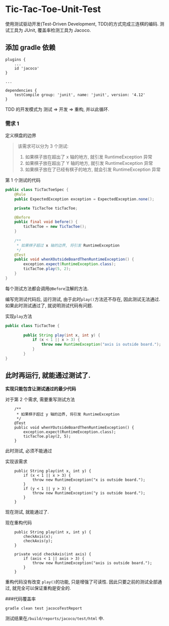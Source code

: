 # Tic-Tac-Toe-Unit-Test

使用测试驱动开发(Test-Driven Development, TDD)的方式完成三连棋的编码. 测试工具为 JUnit, 覆盖率检测工具为 Jacoco.

**添加 gradle 依赖**
---
    plugins {
        ...
        id 'jacoco'
    }
    
    ...
    
    dependencies {
        testCompile group: 'junit', name: 'junit', version: '4.12'
    }




TDD 的开发模式为 测试 => 开发 => 重构, 并以此循环.

### 需求 1
定义棋盘的边界
> 该需求可以分为 3 个测试:
>1. 如果棋子放在超出了 x 轴的地方, 就引发 RuntimeException 异常
>2. 如果棋子放在超出了 Y 轴的地方, 就引发 RuntimeException 异常
>3. 如果棋子放在了已经有棋子的地方, 就会引发 RuntimeException 异常

第 1 个测试的代码

```java
public class TicTacToeSpec {
    @Rule
    public ExpectedException exception = ExpectedException.none();

    private TicTacToe ticTacToe;

    @Before
    public final void before() {
        ticTacToe = new TicTacToe();
    }
    
    /**
     * 如果棋子超过 x 轴的边界, 将引发 RuntimeException
     */
    @Test
    public void whenXOutsideBoardThenRuntimeException() {
        exception.expect(RuntimeException.class);
        ticTacToe.play(5, 2);
    }
}
```
每个测试方法都会调用`@Before`注解的方法.

编写完测试代码后, 运行测试, 由于此时`play()`方法还不存在, 因此测试无法通过.
如果此时测试通过了, 就说明测试代码有问题.

实现`play`方法
```java
public class TicTacToe {
    
        public String play(int x, int y) {
            if (x < 1 || x > 3) {
                throw new RuntimeException("axis is outside board.");
            }
        }
}
```

此时再运行, 就能通过测试了.
---

**实现只能包含让测试通过的最少代码**

对于第 2 个需求, 需要重写测试方法
```
    /**
     * 如果棋子超过 y 轴的边界, 将引发 RuntimeException
     */
    @Test
    public void whenYOutsideBoardThenRuntimeException() {
        exception.expect(RuntimeException.class);
        ticTacToe.play(2, 5);
    }
```

此时测试, 必须不能通过

实现该需求
```
    public String play(int x, int y) {
        if (x < 1 || x > 3) {
            throw new RuntimeException("x is outside board.");
        }
        if (y < 1 || y > 3) {
            throw new RuntimeException("y is outside board.");
        }
    }
```

现在测试, 就能通过了.

现在重构代码
```
    public String play(int x, int y) {
        checkAxis(x);
        checkAxis(y);
    }
    
    private void checkAxis(int axis) {
        if (axis < 1 || axis > 3) {
            throw new RuntimeException("axis is outside board.");
        }
    }
```

重构代码没有改变 `play()`的功能, 只是增强了可读性. 因此只要之前的测试全部通过, 就完全可以保证重构是安全的.

###代码覆盖率

    gradle clean test jacocoTestReport

测试结果在`/build/reports/jacoco/test/html` 中.